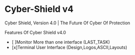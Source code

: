 # Cyber-Shield v4
 Cyber Shield, Version 4.0 | The Future Of Cyber Of Protection

Features Of Cyber Shield v4.0

- [ ]Monitor More than one interface (LAST_TASK)
- [x]Terminal User Interface (Design,Logos,ASCII,Layouts)
